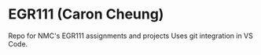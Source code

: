 # EGR111 (Caron Cheung)
Repo for NMC's EGR111 assignments and projects
Uses git integration in VS Code.
